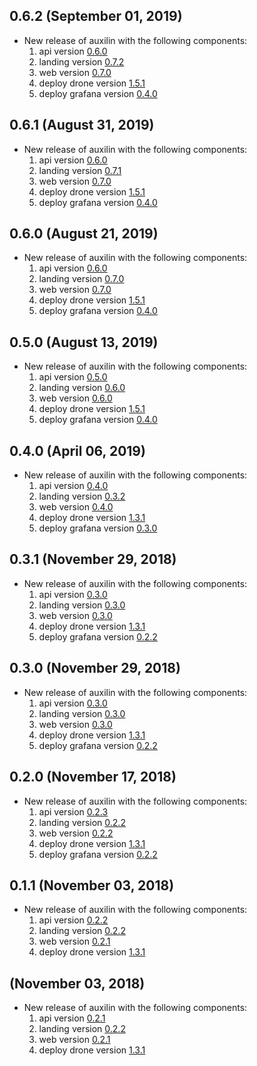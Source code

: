 ## 0.6.2 (September 01, 2019)

* New release of auxilin with the following components:
  1) api version [0.6.0](https://github.com/auxilincom/koa-api-starter/releases/tag/0.6.0)
  2) landing version [0.7.2](https://github.com/auxilincom/nextjs-landing-starter/releases/tag/0.7.2)
  3) web version [0.7.0](https://github.com/auxilincom/koa-react-starter/releases/tag/0.7.0)
  4) deploy drone version [1.5.1](https://github.com/auxilincom/deploy-drone/releases/tag/1.5.1)
  5) deploy grafana version [0.4.0](https://github.com/auxilincom/deploy-grafana/releases/tag/0.4.0)

## 0.6.1 (August 31, 2019)

* New release of auxilin with the following components:
  1) api version [0.6.0](https://github.com/auxilincom/koa-api-starter/releases/tag/0.6.0)
  2) landing version [0.7.1](https://github.com/auxilincom/nextjs-landing-starter/releases/tag/0.7.1)
  3) web version [0.7.0](https://github.com/auxilincom/koa-react-starter/releases/tag/0.7.0)
  4) deploy drone version [1.5.1](https://github.com/auxilincom/deploy-drone/releases/tag/1.5.1)
  5) deploy grafana version [0.4.0](https://github.com/auxilincom/deploy-grafana/releases/tag/0.4.0)

## 0.6.0 (August 21, 2019)

* New release of auxilin with the following components:
  1) api version [0.6.0](https://github.com/auxilincom/koa-api-starter/releases/tag/0.6.0)
  2) landing version [0.7.0](https://github.com/auxilincom/nextjs-landing-starter/releases/tag/0.7.0)
  3) web version [0.7.0](https://github.com/auxilincom/koa-react-starter/releases/tag/0.7.0)
  4) deploy drone version [1.5.1](https://github.com/auxilincom/deploy-drone/releases/tag/1.5.1)
  5) deploy grafana version [0.4.0](https://github.com/auxilincom/deploy-grafana/releases/tag/0.4.0)

## 0.5.0 (August 13, 2019)

* New release of auxilin with the following components:
  1) api version [0.5.0](https://github.com/auxilincom/koa-api-starter/releases/tag/0.5.0)
  2) landing version [0.6.0](https://github.com/auxilincom/nextjs-landing-starter/releases/tag/0.6.0)
  3) web version [0.6.0](https://github.com/auxilincom/koa-react-starter/releases/tag/0.6.0)
  4) deploy drone version [1.5.1](https://github.com/auxilincom/deploy-drone/releases/tag/1.5.1)
  5) deploy grafana version [0.4.0](https://github.com/auxilincom/deploy-grafana/releases/tag/0.4.0)

## 0.4.0 (April 06, 2019)

* New release of auxilin with the following components:
  1) api version [0.4.0](https://github.com/auxilincom/koa-api-starter/releases/tag/0.4.0)
  2) landing version [0.3.2](https://github.com/auxilincom/nextjs-landing-starter/releases/tag/0.3.2)
  3) web version [0.4.0](https://github.com/auxilincom/koa-react-starter/releases/tag/0.4.0)
  4) deploy drone version [1.3.1](https://github.com/auxilincom/deploy-drone/releases/tag/1.3.1)
  5) deploy grafana version [0.3.0](https://github.com/auxilincom/deploy-grafana/releases/tag/0.3.0)

## 0.3.1 (November 29, 2018)

* New release of auxilin with the following components:
  1) api version [0.3.0](https://github.com/auxilincom/koa-api-starter/releases/tag/0.3.0)
  2) landing version [0.3.0](https://github.com/auxilincom/nextjs-landing-starter/releases/tag/0.3.0)
  3) web version [0.3.0](https://github.com/auxilincom/koa-react-starter/releases/tag/0.3.0)
  4) deploy drone version [1.3.1](https://github.com/auxilincom/deploy-drone/releases/tag/1.3.1)
  5) deploy grafana version [0.2.2](https://github.com/auxilincom/deploy-grafana/releases/tag/0.2.2)

## 0.3.0 (November 29, 2018)

* New release of auxilin with the following components:
  1) api version [0.3.0](https://github.com/auxilincom/koa-api-starter/releases/tag/0.3.0)
  2) landing version [0.3.0](https://github.com/auxilincom/nextjs-landing-starter/releases/tag/0.3.0)
  3) web version [0.3.0](https://github.com/auxilincom/koa-react-starter/releases/tag/0.3.0)
  4) deploy drone version [1.3.1](https://github.com/auxilincom/deploy-drone/releases/tag/1.3.1)
  5) deploy grafana version [0.2.2](https://github.com/auxilincom/deploy-grafana/releases/tag/0.2.2)

## 0.2.0 (November 17, 2018)

* New release of auxilin with the following components:
  1) api version [0.2.3](https://github.com/auxilincom/koa-api-starter/releases/tag/0.2.3)
  2) landing version [0.2.2](https://github.com/auxilincom/nextjs-landing-starter/releases/tag/0.2.2)
  3) web version [0.2.2](https://github.com/auxilincom/koa-react-starter/releases/tag/0.2.2)
  4) deploy drone version [1.3.1](https://github.com/auxilincom/deploy-drone/releases/tag/1.3.1)
  5) deploy grafana version [0.2.2](https://github.com/auxilincom/deploy-grafana/releases/tag/0.2.2)

## 0.1.1 (November 03, 2018)

* New release of auxilin with the following components:
  1) api version [0.2.2](https://github.com/paralect/koa-api-starter/releases/tag/0.2.2)
  2) landing version [0.2.2](https://github.com/paralect/nextjs-landing-starter/releases/tag/0.2.2)
  3) web version [0.2.1](https://github.com/paralect/koa-react-starter/releases/tag/0.2.1)
  4) deploy drone version [1.3.1](https://github.com/paralect/deploy-drone/releases/tag/1.3.1)

##  (November 03, 2018)

* New release of auxilin with the following components:
  1) api version [0.2.1](https://github.com/paralect/koa-api-starter/releases/tag/0.2.1)
  2) landing version [0.2.2](https://github.com/paralect/nextjs-landing-starter/releases/tag/0.2.2)
  3) web version [0.2.1](https://github.com/paralect/koa-react-starter/releases/tag/0.2.1)
  4) deploy drone version [1.3.1](https://github.com/paralect/deploy-drone/releases/tag/1.3.1)
